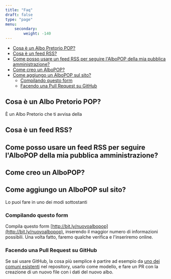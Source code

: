 ```yaml
---
title: "Faq"
draft: false
type: "page"
menu:
    secondary:
        weight: -140
---
```


<!-- TOC -->

- [Cosa è un Albo Pretorio POP?](#cosa-è-un-albo-pretorio-pop)
- [Cosa è un feed RSS?](#cosa-è-un-feed-rss)
- [Come posso usare un feed RSS per seguire l'AlboPOP della mia pubblica amministrazione?](#come-posso-usare-un-feed-rss-per-seguire-lalbopop-della-mia-pubblica-amministrazione)
- [Come creo un AlboPOP?](#come-creo-un-albopop)
- [Come aggiungo un AlboPOP sul sito?](#come-aggiungo-un-albopop-sul-sito)
    - [Compilando questo form](#compilando-questo-form)
    - [Facendo una Pull Request su GitHub](#facendo-una-pull-request-su-github)

<!-- /TOC -->

## Cosa è un Albo Pretorio POP?

È un Albo Pretorio che ti avvisa della  

## Cosa è un feed RSS?

## Come posso usare un feed RSS per seguire l'AlboPOP della mia pubblica amministrazione?

## Come creo un AlboPOP?

## Come aggiungo un AlboPOP sul sito?

Lo puoi fare in uno dei modi sottostanti

### Compilando questo form

Compila questo form [http://bit.ly/nuovoalbopop](http://bit.ly/nuovoalbopop), inserendo il maggior numero di informazioni possibili. Una volta fatto, faremo qualche verifica e l'inseriremo online.

### Facendo una Pull Request su GitHub

Se sai usare GitHub, la cosa più semplice è partire ad esempio da [uno dei comuni esistenti](https://github.com/ondata/albopopTwoDotZero/tree/develop/content/comune) nel repository, usarlo come modello, e fare un PR con la creazione di un nuovo file con i dati del nuovo albo.